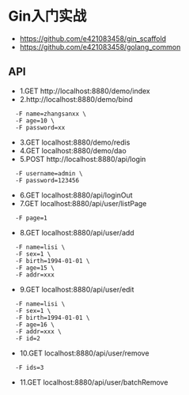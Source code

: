 # Gin入门实战
- https://github.com/e421083458/gin_scaffold
- https://github.com/e421083458/golang_common

## API
- 1.GET http://localhost:8880/demo/index
- 2.http://localhost:8880/demo/bind
``` 
  -F name=zhangsanxx \
  -F age=10 \
  -F password=xx
```
- 3.GET localhost:8880/demo/redis
- 4.GET localhost:8880/demo/dao
- 5.POST http://localhost:8880/api/login
``` 
  -F username=admin \
  -F password=123456
```
- 6.GET localhost:8880/api/loginOut
- 7.GET localhost:8880/api/user/listPage 
``` 
  -F page=1
```
- 8.GET localhost:8880/api/user/add
``` 
  -F name=lisi \
  -F sex=1 \
  -F birth=1994-01-01 \
  -F age=15 \
  -F addr=xxx
```
- 9.GET localhost:8880/api/user/edit
``` 
  -F name=lisi \
  -F sex=1 \
  -F birth=1994-01-01 \
  -F age=16 \
  -F addr=xxx \
  -F id=2
```
- 10.GET localhost:8880/api/user/remove
``` 
  -F ids=3
```
- 11.GET localhost:8880/api/user/batchRemove
